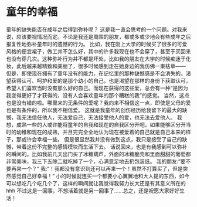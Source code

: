 # 童年的幸福

童年的缺失能否在成年之后得到弥补呢？
这是我一直会思考的一个问题。对我来说，应该要视情况而定。不论是我还是周围的朋友，都或多或少地会有些成年之后报复性地弥补童年时的遗憾的行为。
比如，我在刚上大学的时候买了很多的可爱风格的便宜裙子，做工并不怎么好，其中的许多我现在也不会穿了，甚至于买回来也没有穿几次。这种弥补行为并不都是坏处，比如我的朋友在大学的时候痴迷于化妆，此后越来越精致和美丽了，很多时候感到走在她身边的我仿佛一束枯草——
但是，即使现在拥有了童年没有的能力，在记忆里的那种缺憾感是不会消失的。渴望获得认可、呵护和爱的是那个幼小的自己，也是渴望在那样的身份下获取认可，希望人们喜欢当时没有那么好的自己。而现在获得的这些爱，总会有一种“是因为我变得更好了才获得的，没有人会喜欢童年的那个糟糕的我”的感觉。
当然，这点也是没有错的啦。哪里来的无条件的爱呢？我向来不相信这一点，即使是父母的爱也是有条件的，所以我不相信爱。
这就是我童年的创伤经历给我留下的最大的缺憾，我无法信任他人，无法爱自己，无法接受他人的爱，也无法去爱他人。
我想，成熟一些的人或许能将童年的自我和现在的自我区分开吧，如果能够区分开当时的幼稚和现在的成熟，并且完完全全地认为现在被爱着的自己就是自己本来的样子，那或许会幸福一些。
但是很显然我并没有做到这点，我只是接受了自己的缺憾，带着这份不完整的感情模块而生活下去。
话说回来，也是有我感到可以弥补的瞬间的。比如我前几天出门买了冰糖葫芦，外面的冰糖脆壳和里面甜甜的葡萄都非常美味，我三下五除二就吃掉了一个，心满意足地去扔包装纸。
我的朋友:“要不要再来一个？”
我:“！我都没有意识到还可以再来一个！虽然不打算买了，但是突然感觉自己好幸福！”
小的时候就连买一个都要小心翼翼地和大人提的东西，如今可以想吃几个吃几个了，这样的瞬间就让我觉得我努力长大还是有其意义所在的hhh
不过这是一回事，不想活着就是另一回事了……总之，还是祝愿大家好好生活！